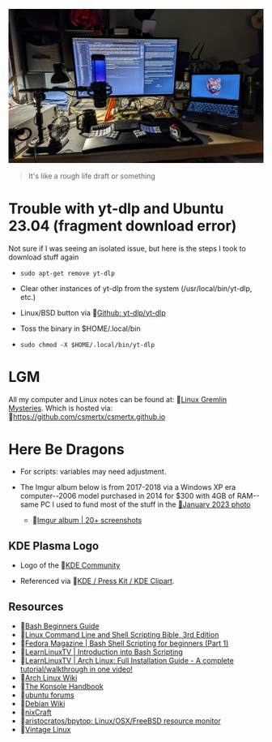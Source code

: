 ![dotfiles](home_lab_Dec_25_2023.jpg "Home Lab: December 25th, 2023")

> It's like a rough life draft or something

# Trouble with yt-dlp and Ubuntu 23.04 (fragment download error)

Not sure if I was seeing an isolated issue, but here is the steps I took to download stuff again

- ```sudo apt-get remove yt-dlp```

- Clear other instances of yt-dlp from the system (/usr/local/bin/yt-dlp, etc.)

- Linux/BSD button via 🔗[Github: yt-dlp/yt-dlp](https://github.com/yt-dlp/yt-dlp)

- Toss the binary in $HOME/.local/bin

- ```sudo chmod -X $HOME/.local/bin/yt-dlp```

# LGM
All my computer and Linux notes can be found at: 🔗[Linux Gremlin Mysteries](https://csmertx.github.io/). Which is hosted via: 🔗https://github.com/csmertx/csmertx.github.io

# Here Be Dragons

- For scripts: variables may need adjustment.

- The Imgur album below is from 2017-2018 via a Windows XP era computer--2006 model purchased in 2014 for $300 with 4GB of RAM--same PC I used to fund most of the stuff in the [🔗January 2023 photo](desktop_jan_2023.jpg)

    - 🔗[Imgur album | 20+ screenshots](https://imgur.com/a/VXpYHBM)

## KDE Plasma Logo

- Logo of the 🔗[KDE Community](https://kde.org/ "KDE Community")

- Referenced via 🔗[KDE / Press Kit / KDE Clipart](https://kde.org/stuff/clipart/ "KDE / Press Kit / KDE Clipart").

## Resources
- 🔗[Bash Beginners Guide](https://tldp.org/LDP/Bash-Beginners-Guide/html/)
- 🔗[Linux Command Line and Shell Scripting Bible, 3rd Edition](https://www.oreilly.com/library/view/linux-command-line/9781118983843/)
- 🔗[Fedora Magazine | Bash Shell Scripting for beginners (Part 1)](https://fedoramagazine.org/bash-shell-scripting-for-beginners-part-1/)
- 🔗[LearnLinuxTV | Introduction into Bash Scripting](https://www.youtube.com/watch?v=NWWvZa-qlRE&list=PLT98CRl2KxKG2RCPkG6EPOA-g1FmLfcZl)
- 🔗[LearnLinuxTV | Arch Linux: Full Installation Guide - A complete tutorial/walkthrough in one video!](https://www.youtube.com/watch?v=DPLnBPM4DhI)
- 🔗[Arch Linux Wiki](https://wiki.archlinux.org/)
- 🔗[The Konsole Handbook](https://docs.kde.org/trunk5/en/konsole/konsole/konsole.pdf)
- 🔗[ubuntu forums](https://ubuntuforums.org/)
- 🔗[Debian Wiki](https://wiki.debian.org/)
- 🔗[nixCraft](https://www.cyberciti.biz/)
- 🔗[aristocratos/bpytop: Linux/OSX/FreeBSD resource monitor](https://github.com/aristocratos/bpytop)
- 🔗[Vintage Linux](https://archive.org/search.php?query=linux&and%5B%5D=collection%3A%22vintagesoftware%22&page=1)
